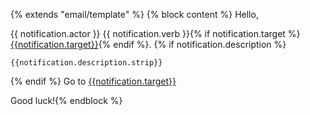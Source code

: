 {% extends "email/template" %}
{% block content %}
Hello,

{{ notification.actor }} {{ notification.verb }}{% if notification.target %} [{{notification.target}}]({{url}}){% endif %}.
{% if notification.description %}
~~~~
{{notification.description.strip}}
~~~~
{% endif %}
Go to [{{notification.target}}]({{url}})

Good luck!{% endblock %}
